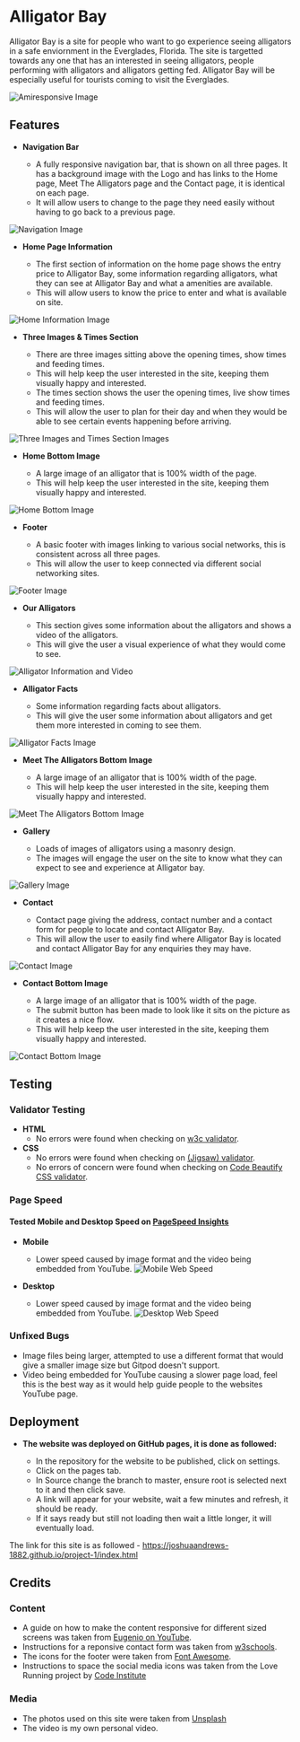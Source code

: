 # Alligator Bay

Alligator Bay is a site for people who want to go experience seeing alligators in a safe enviornment in the Everglades, Florida.
The site is targetted towards any one that has an interested in seeing alligators, people performing with alligators and alligators getting fed.
Alligator Bay will be especially useful for tourists coming to visit the Everglades.

![Amiresponsive Image](assets/readme-images/amiresponsive.jpg)

## Features

- __Navigation Bar__

  - A fully responsive navigation bar, that is shown on all three pages.  It has a background image with the Logo and has links to the Home page, Meet The Alligators page and the Contact page, it is identical on each page.
  - It will allow users to change to the page they need easily without having to go back to a previous page.

![Navigation Image](assets/readme-images/nav.jpg)

- __Home Page Information__

  - The first section of information on the home page shows the entry price to Alligator Bay, some information regarding alligators, what they can see at Alligator Bay and what a amenities are available.
  - This will allow users to know the price to enter and what is available on site.

![Home Information Image](assets/readme-images/information.jpg)

- __Three Images & Times Section__

  - There are three images sitting above the opening times, show times and feeding times.
  - This will help keep the user interested in the site, keeping them visually happy and interested.
  - The times section shows the user the opening times, live show times and feeding times.  
  - This will allow the user to plan for their day and when they would be able to see certain events happening before arriving.

![Three Images and Times Section Images](assets/readme-images/times.jpg)

- __Home Bottom Image__

  - A large image of an alligator that is 100% width of the page.
  - This will help keep the user interested in the site, keeping them visually happy and interested.

![Home Bottom Image](assets/readme-images/homebimage.jpg)

- __Footer__

  - A basic footer with images linking to various social networks, this is consistent across all three pages.
  - This will allow the user to keep connected via different social networking sites.

![Footer Image](assets/readme-images/footer.jpg)

- __Our Alligators__

  - This section gives some information about the alligators and shows a video of the alligators.
  - This will give the user a visual experience of what they would come to see.

![Alligator Information and Video](assets/readme-images/alligatorvideo.jpg)

- __Alligator Facts__

  - Some information regarding facts about alligators.
  - This will give the user some information about alligators and get them more interested in coming to see them.

![Alligator Facts Image](assets/readme-images/alligatorfacts.jpg)

- __Meet The Alligators Bottom Image__

  - A large image of an alligator that is 100% width of the page.
  - This will help keep the user interested in the site, keeping them visually happy and interested.

![Meet The Alligators Bottom Image](assets/readme-images/mtabimage.jpg)

- __Gallery__

  - Loads of images of alligators using a masonry design.
  - The images will engage the user on the site to know what they can expect to see and experience at Alligator bay.

![Gallery Image](assets/readme-images/gallery.jpg)

- __Contact__

  - Contact page giving the address, contact number and a contact form for people to locate and contact Alligator Bay.
  - This will allow the user to easily find where Alligator Bay is located and contact Alligator Bay for any enquiries they may have.

![Contact Image](assets/readme-images/contact.jpg)

- __Contact Bottom Image__

  - A large image of an alligator that is 100% width of the page.
  - The submit button has been made to look like it sits on the picture as it creates a nice flow.
  - This will help keep the user interested in the site, keeping them visually happy and interested.

![Contact Bottom Image](assets/readme-images/contactbimage.jpg)

## Testing

### Validator Testing

- __HTML__
  - No errors were found when checking on [w3c validator](https://validator.w3.org/nu/?doc=https%3A%2F%2Fjoshuaandrews-1882.github.io%2Fproject-1%2Findex.html).
- __CSS__
  - No errors were found when checking on [(Jigsaw) validator](http://jigsaw.w3.org/css-validator/validator?uri=https%3A%2F%2Fjoshuaandrews-1882.github.io%2Fproject-1%2Findex.html&profile=css3svg&usermedium=all&warning=1&vextwarning=).
  - No errors of concern were found when checking on [Code Beautify CSS validator](https://codebeautify.org/cssvalidate).

### Page Speed

#### Tested Mobile and Desktop Speed on [PageSpeed Insights](https://developers.google.com/speed/pagespeed/insights/)

- __Mobile__

  - Lower speed caused by image format and the video being embedded from YouTube.
![Mobile Web Speed](assets/readme-images/mobilespeed.JPG)


- __Desktop__

  - Lower speed caused by image format and the video being embedded from YouTube.
![Desktop Web Speed](assets/readme-images/desktopspeed.JPG)

### Unfixed Bugs

- Image files being larger, attempted to use a different format that would give a smaller image size but Gitpod doesn't support.
- Video being embedded for YouTube causing a slower page load, feel this is the best way as it would help guide people to the websites YouTube page.

## Deployment

- __The website was deployed on GitHub pages, it is done as followed:__

  - In the repository for the website to be published, click on settings.
  - Click on the pages tab.
  - In Source change the branch to master, ensure root is selected next to it and then click save.
  - A link will appear for your website, wait a few minutes and refresh, it should be ready.
  - If it says ready but still not loading then wait a little longer, it will eventually load.

The link for this site is as followed - https://joshuaandrews-1882.github.io/project-1/index.html

## Credits

### Content

- A guide on how to make the content responsive for different sized screens was taken from [Eugenio on YouTube](https://www.youtube.com/channel/UCdPMJB0w--p9xrlvFeYz5wA).
- Instructions for a reponsive contact form was taken from [w3schools](https://www.w3schools.com/howto/howto_css_responsive_form.asp).
- The icons for the footer were taken from [Font Awesome](https://fontawesome.com/).
- Instructions to space the social media icons was taken from the Love Running project by [Code Institute](https://codeinstitute.net/)

### Media

- The photos used on this site were taken from [Unsplash](https://unsplash.com/)
- The video is my own personal video.
